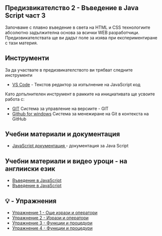 ## Предизвикателство 2 - Въведение в  Java Script част 3
Започваме с плавно въведение в света на HTML и CSS технологиите абсолютно задължителна основа за всички WEB разработчици. Предизвикателствата ще ви дадът поле за изява при експериментиране с тази материя.

## Инструменти
За да участвате в предизвикателството ви трябват следните инструменти
- [VS Code](https://code.visualstudio.com/) - Текстов редактор за изпълнение на JavaScript код

Като допълнителен инструмент в рамките на инициативата ще усвоите работа с:
- [GIT](https://git-scm.com/download/win)  Система за управление на версиите - GIT
- [Github for windows](https://desktop.github.com/) Система за менежиране на Git в контекста на GitHub


## Учебни материали и документация
- [JavaScript документация ](https://developer.mozilla.org/en-US/docs/Web/JavaScript) - документация за Java Script

## Учебни материали и видео уроци - на англииски език
- [Въведение в JavaScript](https://www.youtube.com/watch?v=W6NZfCO5SIk)
- [Въведение в JavaScript](https://www.youtube.com/watch?v=1HakS7KsbCk)


## 💡 - Упражнения
- [Упражнение 1 - Още изрази и оператори](./ex-1/README.md)
- [Упражнение 2 - Изрази и оператори](./ex-2/README.md)
- [Упражнение 3 - Функции и процедури](./ex-3/README.md)
- [Упражнение 4 - Функции и процедури](./ex-4/README.md)